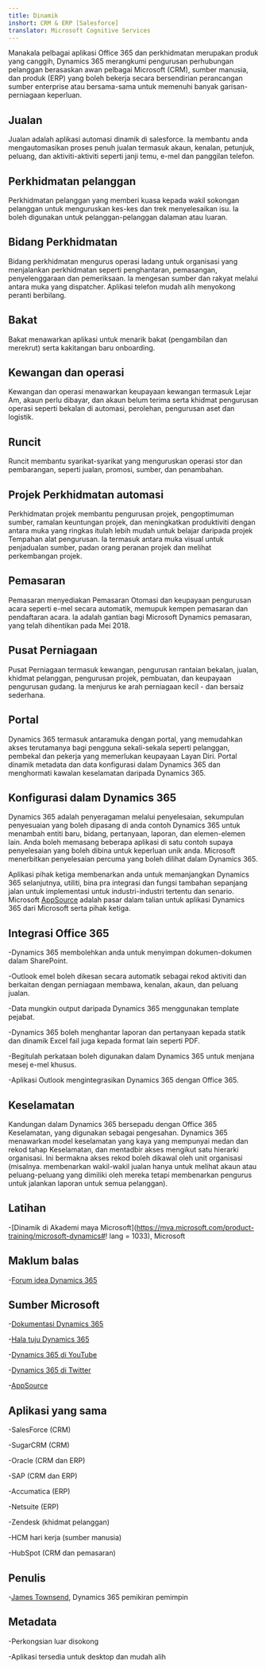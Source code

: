 ```yaml
---
title: Dinamik
inshort: CRM & ERP [Salesforce]
translator: Microsoft Cognitive Services
---
```



Manakala pelbagai aplikasi Office 365 dan perkhidmatan merupakan produk yang canggih, Dynamics 365 merangkumi pengurusan perhubungan pelanggan berasaskan awan pelbagai Microsoft (CRM), sumber manusia, dan produk (ERP) yang boleh bekerja secara bersendirian perancangan sumber enterprise atau bersama-sama untuk memenuhi banyak garisan-perniagaan keperluan.

Jualan
---------

Jualan adalah aplikasi automasi dinamik di salesforce.  Ia membantu anda mengautomasikan proses penuh jualan termasuk akaun, kenalan, petunjuk, peluang, dan aktiviti-aktiviti seperti janji temu, e-mel dan panggilan telefon. 

Perkhidmatan pelanggan
---------

Perkhidmatan pelanggan yang memberi kuasa kepada wakil sokongan pelanggan untuk menguruskan kes-kes dan trek menyelesaikan isu.  Ia boleh digunakan untuk pelanggan-pelanggan dalaman atau luaran. 

Bidang Perkhidmatan
---------

Bidang perkhidmatan mengurus operasi ladang untuk organisasi yang menjalankan perkhidmatan seperti penghantaran, pemasangan, penyelenggaraan dan pemeriksaan.  Ia mengesan sumber dan rakyat melalui antara muka yang dispatcher.  Aplikasi telefon mudah alih menyokong peranti berbilang. 

Bakat
---------

Bakat menawarkan aplikasi untuk menarik bakat (pengambilan dan merekrut) serta kakitangan baru onboarding. 

Kewangan dan operasi
---------

Kewangan dan operasi menawarkan keupayaan kewangan termasuk Lejar Am, akaun perlu dibayar, dan akaun belum terima serta khidmat pengurusan operasi seperti bekalan di automasi, perolehan, pengurusan aset dan logistik. 

Runcit
---------

Runcit membantu syarikat-syarikat yang menguruskan operasi stor dan pembarangan, seperti jualan, promosi, sumber, dan penambahan. 

Projek Perkhidmatan automasi
---------

Perkhidmatan projek membantu pengurusan projek, pengoptimuman sumber, ramalan keuntungan projek, dan meningkatkan produktiviti dengan antara muka yang ringkas itulah lebih mudah untuk belajar daripada projek Tempahan alat pengurusan.  Ia termasuk antara muka visual untuk penjadualan sumber, padan orang peranan projek dan melihat perkembangan projek. 

Pemasaran
---------

Pemasaran menyediakan Pemasaran Otomasi dan keupayaan pengurusan acara seperti e-mel secara automatik, memupuk kempen pemasaran dan pendaftaran acara. Ia adalah gantian bagi Microsoft Dynamics pemasaran, yang telah dihentikan pada Mei 2018.

Pusat Perniagaan
---------

Pusat Perniagaan termasuk kewangan, pengurusan rantaian bekalan, jualan, khidmat pelanggan, pengurusan projek, pembuatan, dan keupayaan pengurusan gudang. Ia menjurus ke arah perniagaan kecil - dan bersaiz sederhana.

Portal
---------

Dynamics 365 termasuk antaramuka dengan portal, yang memudahkan akses terutamanya bagi pengguna sekali-sekala seperti pelanggan, pembekal dan pekerja yang memerlukan keupayaan Layan Diri.  Portal dinamik metadata dan data konfigurasi dalam Dynamics 365 dan menghormati kawalan keselamatan daripada Dynamics 365. 

Konfigurasi dalam Dynamics 365
---------

Dynamics 365 adalah penyeragaman melalui penyelesaian, sekumpulan penyesuaian yang boleh dipasang di anda contoh Dynamics 365 untuk menambah entiti baru, bidang, pertanyaan, laporan, dan elemen-elemen lain.  Anda boleh memasang beberapa aplikasi di satu contoh supaya penyelesaian yang boleh dibina untuk keperluan unik anda. Microsoft menerbitkan penyelesaian percuma yang boleh dilihat dalam Dynamics 365. 

Aplikasi pihak ketiga membenarkan anda untuk memanjangkan Dynamics 365 selanjutnya, utiliti, bina pra integrasi dan fungsi tambahan sepanjang jalan untuk implementasi untuk industri-industri tertentu dan senario. Microsoft [AppSource](https://appsource.microsoft.com/en-US/) adalah pasar dalam talian untuk aplikasi Dynamics 365 dari Microsoft serta pihak ketiga. 


Integrasi Office 365
---------

-Dynamics 365 membolehkan anda untuk menyimpan dokumen-dokumen dalam SharePoint.

-Outlook emel boleh dikesan secara automatik sebagai rekod aktiviti dan berkaitan dengan perniagaan membawa, kenalan, akaun, dan peluang jualan. 

-Data mungkin output daripada Dynamics 365 menggunakan template pejabat. 

-Dynamics 365 boleh menghantar laporan dan pertanyaan kepada statik dan dinamik Excel fail juga kepada format lain seperti PDF. 

-Begitulah perkataan boleh digunakan dalam Dynamics 365 untuk menjana mesej e-mel khusus. 

-Aplikasi Outlook mengintegrasikan Dynamics 365 dengan Office 365. 


Keselamatan
---------

Kandungan dalam Dynamics 365 bersepadu dengan Office 365 Keselamatan, yang digunakan sebagai pengesahan.  Dynamics 365 menawarkan model keselamatan yang kaya yang mempunyai medan dan rekod tahap Keselamatan, dan mentadbir akses mengikut satu hierarki organisasi.  Ini bermakna akses rekod boleh dikawal oleh unit organisasi (misalnya. membenarkan wakil-wakil jualan hanya untuk melihat akaun atau peluang-peluang yang dimiliki oleh mereka tetapi membenarkan pengurus untuk jalankan laporan untuk semua pelanggan).

Latihan
---------

-[Dinamik di Akademi maya Microsoft](https://mva.microsoft.com/product-training/microsoft-dynamics#! lang = 1033), Microsoft

Maklum balas
---------

-[Forum idea Dynamics 365](https://experience.dynamics.com/ideas/list/?forum=1c8854a6-5cdf-4681-bba8-4b6b806fcf7d)

Sumber Microsoft
---------

-[Dokumentasi Dynamics 365](https://docs.microsoft.com/en-us/dynamics365/)

-[Hala tuju Dynamics 365](https://dynamics.microsoft.com/en-us/release/spring-2018-release/#release-notes)

-[Dynamics 365 di YouTube](https://www.youtube.com/channel/UCJGCg4rB3QSs8y_1FquelBQ)

-[Dynamics 365 di Twitter](https://twitter.com/MSFTDynamics365)

-[AppSource](https://appsource.microsoft.com/en-US/)

Aplikasi yang sama
--------------------

-SalesForce (CRM)

-SugarCRM (CRM)

-Oracle (CRM dan ERP)

-SAP (CRM dan ERP)

-Accumatica (ERP)

-Netsuite (ERP)

-Zendesk (khidmat pelanggan)

-HCM hari kerja (sumber manusia)

-HubSpot (CRM dan pemasaran)

Penulis
---------

-[James Townsend](https://twitter.com/jamestownsend), Dynamics 365 pemikiran pemimpin

Metadata
--------

-Perkongsian luar disokong

-Aplikasi tersedia untuk desktop dan mudah alih


